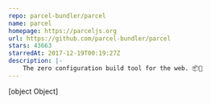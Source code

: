 ```yaml
---
repo: parcel-bundler/parcel
name: parcel
homepage: https://parceljs.org
url: https://github.com/parcel-bundler/parcel
stars: 43663
starredAt: 2017-12-19T00:19:27Z
description: |-
    The zero configuration build tool for the web. 📦🚀
---
```


[object Object]
